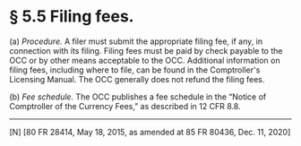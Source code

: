 # § 5.5   Filing fees.

(a) *Procedure.* A filer must submit the appropriate filing fee, if any, in connection with its filing. Filing fees must be paid by check payable to the OCC or by other means acceptable to the OCC. Additional information on filing fees, including where to file, can be found in the Comptroller's Licensing Manual. The OCC generally does not refund the filing fees.


(b) *Fee schedule.* The OCC publishes a fee schedule in the “Notice of Comptroller of the Currency Fees,” as described in 12 CFR 8.8.



---

[N] [80 FR 28414, May 18, 2015, as amended at 85 FR 80436, Dec. 11, 2020]




